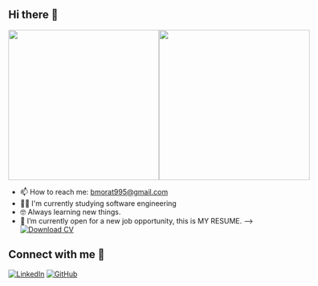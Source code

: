 ## Hi there 👋
<div style="display: flex; align-items: center;">
  <img src="https://github.com/user-attachments/assets/cfa7ff29-eba5-4e65-baea-8634775e3eba" width="300">
  <img src="https://camo.githubusercontent.com/d1e9733ec79822bcadf8b9a1035840ee511e2f022fe9f652cc163db23dc171d3/68747470733a2f2f6d656469612e67697068792e636f6d2f6d656469612f53576f536b4e36447854737a71494b4571762f67697068792e676966" width="300">
</div>

- 📫 How to reach me: bmorat995@gmail.com
- 🧑‍🎓 I'm currently studying software engineering
- 🤓 Always learning new things.
- 🤔 I’m currently open for a new job opportunity, this is MY RESUME. --> [![Download CV](https://img.shields.io/badge/Download%20CV-PDF-red?style=for-the-badge&logo=adobe)](https://drive.google.com/file/d/1rctZG9YaghcUvrm7_KtDBzS5_R1NcXXD/view?usp=drive_link)



## Connect with me 🤝
[![LinkedIn](https://img.shields.io/badge/LinkedIn-0077B5?style=for-the-badge&logo=linkedin&logoColor=white)](https://www.linkedin.com/in/brian-morat-39664811a/)
[![GitHub](https://img.shields.io/badge/GitHub-181717?style=for-the-badge&logo=github&logoColor=white)](https://github.com/Bmorat)

